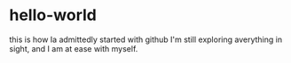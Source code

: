 # hello-world
this is how Ia admittedly started  with github
I'm still exploring averything in sight, and I am at ease with myself.
